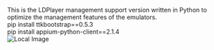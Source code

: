 This is the LDPlayer management support version written in Python to optimize the management features of the emulators.<br>
pip install ttkbootstrap==0.5.3<br>
pip install appium-python-client==2.1.4<br>
![Local Image](https://i.postimg.cc/1t7qxHRC/screenshot-96.png)
